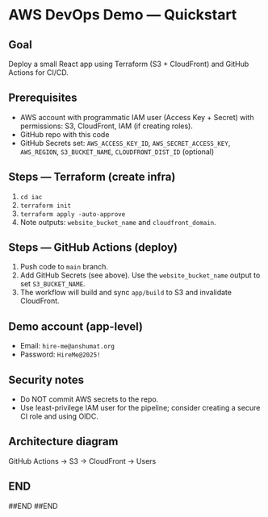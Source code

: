 # AWS DevOps Demo — Quickstart

## Goal
Deploy a small React app using Terraform (S3 + CloudFront) and GitHub Actions for CI/CD.

## Prerequisites
- AWS account with programmatic IAM user (Access Key + Secret) with permissions: S3, CloudFront, IAM (if creating roles).
- GitHub repo with this code
- GitHub Secrets set: `AWS_ACCESS_KEY_ID`, `AWS_SECRET_ACCESS_KEY`, `AWS_REGION`, `S3_BUCKET_NAME`, `CLOUDFRONT_DIST_ID` (optional)

## Steps — Terraform (create infra)
1. `cd iac`
2. `terraform init`
3. `terraform apply -auto-approve`
4. Note outputs: `website_bucket_name` and `cloudfront_domain`.

## Steps — GitHub Actions (deploy)
1. Push code to `main` branch.
2. Add GitHub Secrets (see above). Use the `website_bucket_name` output to set `S3_BUCKET_NAME`.
3. The workflow will build and sync `app/build` to S3 and invalidate CloudFront.

## Demo account (app-level)
- Email: `hire-me@anshumat.org`
- Password: `HireMe@2025!`

## Security notes
- Do NOT commit AWS secrets to the repo.
- Use least-privilege IAM user for the pipeline; consider creating a secure CI role and using OIDC.

## Architecture diagram
GitHub Actions → S3 → CloudFront → Users

## END 
##END 
##END
